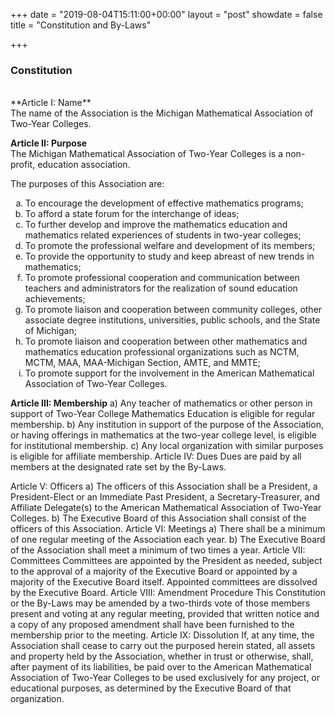 +++
date = "2019-08-04T15:11:00+00:00"
layout = "post"
showdate = false
title = "Constitution and By-Laws"

+++

### Constitution
<br/>
**Article I: Name**<br/>
The name of the Association is the Michigan Mathematical Association of Two-Year Colleges.<br/>

**Article II: Purpose**<br/>
The Michigan Mathematical Association of Two-Year Colleges is a non-profit, education association.<br/>

The purposes of this Association are:<ol type="a">
   <li> To encourage the development of effective mathematics programs;
   <li> To afford a state forum for the interchange of ideas;
   <li> To further develop and improve the mathematics education and mathematics related experiences of students in two-year colleges;</li>
   <li> To promote the professional welfare and development of its members;</li>
   <li> To provide the opportunity to study and keep abreast of new trends in mathematics;</li>
   <li> To promote professional cooperation and communication between teachers and administrators for the realization of sound education achievements;</li>
   <li> To promote liaison and cooperation between community colleges, other associate degree institutions, universities, public schools, and the State of Michigan;</li>
   <li> To promote liaison and cooperation between other mathematics and mathematics education professional organizations such as NCTM, MCTM, MAA, MAA-Michigan Section, AMTE, and MMTE;</li>
   <li> To promote support for the involvement in the American Mathematical Association of Two-Year Colleges.</li></ol>

  
**Article III: Membership**
a)	Any teacher of mathematics or other person in support of Two-Year College Mathematics Education is eligible for regular membership.
b)	Any institution in support of the purpose of the Association, or having offerings in mathematics at the two-year college level, is eligible for institutional membership.
c)	Any local organization with similar purposes is eligible for affiliate membership.
Article IV: Dues
Dues are paid by all members at the designated rate set by the By-Laws.

Article V: Officers
a)	The officers of this Association shall be a President, a President-Elect or an Immediate Past President, a Secretary-Treasurer, and Affiliate Delegate(s) to the American Mathematical Association of Two-Year Colleges.
b)	The Executive Board of this Association shall consist of the officers of this Association.
Article VI: Meetings
a)	There shall be a minimum of one regular meeting of the Association each year.
b)	The Executive Board of the Association shall meet a minimum of two times a year.
Article VII: Committees
Committees are appointed by the President as needed, subject to the approval of a majority of the Executive Board or appointed by a majority of the Executive Board itself. Appointed committees are dissolved by the Executive Board.
Article VIII: Amendment Procedure
This Constitution or the By-Laws may be amended by a two-thirds vote of those members present and voting at any regular meeting, provided that written notice and a copy of any proposed amendment shall have been furnished to the membership prior to the meeting.
Article IX: Dissolution
If, at any time, the Association shall cease to carry out the purposed herein stated, all assets and property held by the Association, whether in trust or otherwise, shall, after payment of its liabilities, be paid over to the American Mathematical Association of Two-Year Colleges to be used exclusively for any project, or educational purposes, as determined by the Executive Board of that organization.
